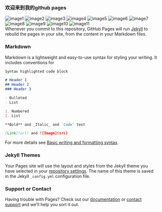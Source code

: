 ### 欢迎来到我的github pages

![image1](https://packages.vmware.com/icons/dir.gif)
![image2](https://packages.vmware.com/icons/generic.gif)
![image3](https://winworldpc.com/res/img/preset-icons/tag-reference.png)
![image4](https://winworldpc.com/res/img/preset-icons/tag-presentations.png)
![image5](https://winworldpc.com/res/img/preset-icons/tag-utility.png)
![image6](https://winworldpc.com/res/img/preset-icons/tag-graphics.png)
![image7](https://winworldpc.com/res/img//preset-icons/cat-sys.png)
![image8](https://winworldpc.com/res/img//preset-icons/cat-dev.png)
![image9](https://winworldpc.com/res/img/preset-icons/tag-server.png)
![image10](https://winworldpc.com/res/img/preset-icons/tag-word-processor.png)
![image11](https://winworldpc.com/res/img/preset-icons/tag-publishing.png)  
Whenever you commit to this repository, GitHub Pages will run [Jekyll](https://jekyllrb.com/) to rebuild the pages in your site, from the content in your Markdown files.

### Markdown

Markdown is a lightweight and easy-to-use syntax for styling your writing. It includes conventions for

```markdown
Syntax highlighted code block

# Header 1
## Header 2
### Header 3

- Bulleted
- List

1. Numbered
2. List

**Bold** and _Italic_ and `Code` text

[Link](url) and ![Image](src)
```

For more details see [Basic writing and formatting syntax](https://docs.github.com/en/github/writing-on-github/getting-started-with-writing-and-formatting-on-github/basic-writing-and-formatting-syntax).

### Jekyll Themes

Your Pages site will use the layout and styles from the Jekyll theme you have selected in your [repository settings](https://github.com/MBRLiang/butterflylovers.github.io/settings/pages). The name of this theme is saved in the Jekyll `_config.yml` configuration file.

### Support or Contact

Having trouble with Pages? Check out our [documentation](https://docs.github.com/categories/github-pages-basics/) or [contact support](https://support.github.com/contact) and we’ll help you sort it out.

